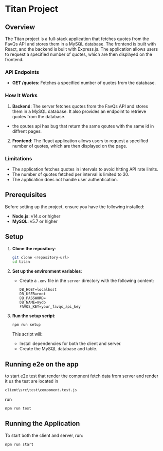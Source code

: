 # Titan Project

## Overview

The Titan project is a full-stack application that fetches quotes from the FavQs API and stores them in a MySQL database. The frontend is built with React, and the backend is built with Express.js. The application allows users to request a specified number of quotes, which are then displayed on the frontend.

### API Endpoints

- **GET /quotes**: Fetches a specified number of quotes from the database.

### How It Works

1. **Backend**: The server fetches quotes from the FavQs API and stores them in a MySQL database. It also provides an endpoint to retrieve quotes from the database.
- the qoutes api has bug that return the same qoutes with the same id in diffrent pages.

2. **Frontend**: The React application allows users to request a specified number of quotes, which are then displayed on the page.

### Limitations

- The application fetches quotes in intervals to avoid hitting API rate limits.
- The number of quotes fetched per interval is limited to 30.
- The application does not handle user authentication.

## Prerequisites

Before setting up the project, ensure you have the following installed:

- **Node.js**: v14.x or higher
- **MySQL**: v5.7 or higher

## Setup

1. **Clone the repository**:
    ```sh
    git clone <repository-url>
    cd titan
    ```

2. **Set up the environment variables**:
    - Create a `.env` file in the `server` directory with the following content:
      ```env
      DB_HOST=localhost
      DB_USER=root
      DB_PASSWORD=
      DB_NAME=mydb
      FAVQS_KEY=your_favqs_api_key
      ```

3. **Run the setup script**:
    ```sh
    npm run setup
    ```

    This script will:
    - Install dependencies for both the client and server.
    - Create the MySQL database and table.
## Running e2e on the app 
to start e2e test that render the compnent fetch data from server and render it us the test are located in 
```sh
client\src\test\component.test.js
 ```
run
 ```sh
npm run test
 ```
## Running the Application
To start both the client and server, run:
 ```sh
npm run start
```